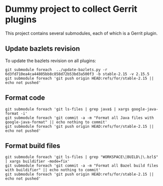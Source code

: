 # Dummy project to collect Gerrit plugins

This project contains several submodules, each of which is a Gerrit plugin.

## Update bazlets revision

To update the bazlets revision on all plugins:

```
git submodule foreach  ../update-bazlets.py -r 6d3fd710ea4ca44805bb8c858d72b53bd3a500f3 -b stable-2.15 -v 2.15.5
git submodule foreach 'git push origin HEAD:refs/for/stable-2.15 || echo not pushed'
```

## Format code

```
git submodule foreach 'git ls-files | grep java$ | xargs google-java-format -i'
git submodule foreach 'git commit -a -m "Format all Java files with google-java-format" || echo nothing to commit'
git submodule foreach 'git push origin HEAD:refs/for/stable-2.15 || echo not pushed'
```

## Format build files

```
git submodule foreach 'git ls-files | grep "WORKSPACE\|BUILD\|\.bzl$" | xargs buildifier -mode=fix'
git submodule foreach 'git commit -a -m "Format all Bazel build files with buildifier" || echo nothing to commit'
git submodule foreach 'git push origin HEAD:refs/for/stable-2.15 || echo not pushed'
```

